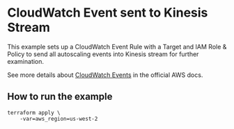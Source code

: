 # CloudWatch Event sent to Kinesis Stream

This example sets up a CloudWatch Event Rule with a Target and IAM Role & Policy
to send all autoscaling events into Kinesis stream for further examination.

See more details about [CloudWatch Events](http://docs.aws.amazon.com/AmazonCloudWatch/latest/DeveloperGuide/WhatIsCloudWatchEvents.html)
in the official AWS docs.

## How to run the example

```
terraform apply \
	-var=aws_region=us-west-2
```
